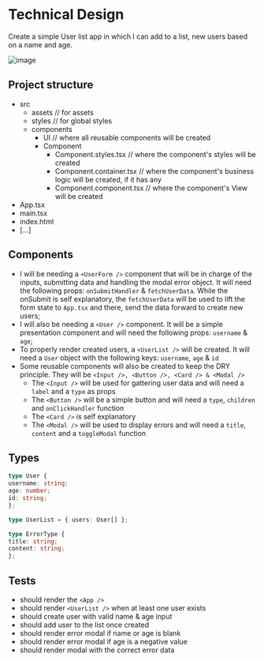 # Technical Design
Create a simple User list app in which I can add to a list, new users based on a name and age.

![image](https://user-images.githubusercontent.com/52185265/207764819-df5b5077-7b3c-4247-aee7-c4879731f2cd.png)

 
## Project structure
- src
  - assets // for assets
  - styles // for global styles
  - components
    - UI // where all reusable components will be created
    - Component
      - Component.styles.tsx // where the component's styles will be created
      - Component.container.tsx // where the component's business logic will be created, if it has any
      - Component.component.tsx // where the component's View will be created
- App.tsx
- main.tsx
- index.html
 - [...]
 
## Components
- I will be needing a `<UserForm />` component that will be in charge of the inputs, submitting data and handling the modal error object. It will need the following props: `onSubmitHandler` & `fetchUserData`. While the onSubmit is self explanatory, the `fetchUserData` will be used to lift the form state to `App.tsx` and there, send the data forward to create new users;
- I will also be needing a `<User />` component. It will be a simple presentation component and will need the following props: `username` & `age`;
- To properly render created users, a `<UserList />` will be created. It will need a `User` object with the following keys: `username`, `age` & `id`
- Some reusable components will also be created to keep the DRY principle. They will be `<Input />, <Button />, <Card /> & <Modal />`
  - The `<Input />` will be used for gattering user data and will need a `label` and a `type` as props
  - The `<Button />` will be a simple button and will need a `type`, `children` and `onClickHandler` function
  - The `<Card />` is self explanatory
  - The `<Modal />` will be used to display errors and will need a `title`, `content` and a `toggleModal` function
  
## Types
  ```ts
type User {
  username: string;
  age: number;
  id: string;
};

type UserList = { users: User[] };

type ErrorType { 
  title: string; 
  content: string; 
};
  ```
## Tests
 - should render the `<App />`
 - should render `<UserList />` when at least one user exists
 - should create user with valid name & age input
 - should add user to the list once created
 - should render error modal if name or age is blank
 - should render error modal if age is a negative value
 - should render modal with the correct error data
